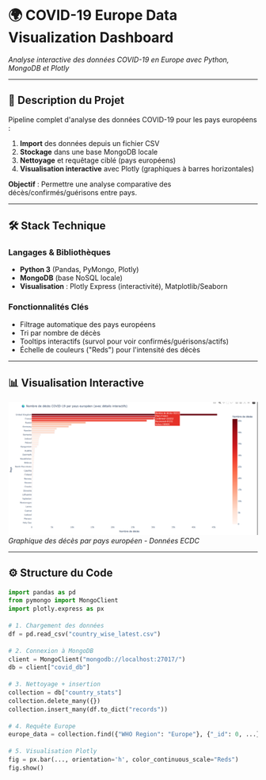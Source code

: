 # 🌍 COVID-19 Europe Data Visualization Dashboard  
*Analyse interactive des données COVID-19 en Europe avec Python, MongoDB et Plotly*

---

## 📌 Description du Projet  
Pipeline complet d'analyse des données COVID-19 pour les pays européens :  
1. **Import** des données depuis un fichier CSV  
2. **Stockage** dans une base MongoDB locale  
3. **Nettoyage** et requêtage ciblé (pays européens)  
4. **Visualisation interactive** avec Plotly (graphiques à barres horizontales)  

**Objectif** : Permettre une analyse comparative des décès/confirmés/guérisons entre pays.  

---

## 🛠️ Stack Technique  
### Langages & Bibliothèques  
- **Python 3** (Pandas, PyMongo, Plotly)  
- **MongoDB** (base NoSQL locale)  
- **Visualisation** : Plotly Express (interactivité), Matplotlib/Seaborn  

### Fonctionnalités Clés  
- Filtrage automatique des pays européens  
- Tri par nombre de décès  
- Tooltips interactifs (survol pour voir confirmés/guérisons/actifs)  
- Échelle de couleurs ("Reds") pour l'intensité des décès  

---

## 📊 Visualisation Interactive
![Dashboard COVID-19](images/dashboard.png)
*Graphique des décès par pays européen - Données ECDC*

---

## ⚙️ Structure du Code  
```python
import pandas as pd
from pymongo import MongoClient
import plotly.express as px

# 1. Chargement des données
df = pd.read_csv("country_wise_latest.csv")

# 2. Connexion à MongoDB
client = MongoClient("mongodb://localhost:27017/")
db = client["covid_db"]

# 3. Nettoyage + insertion
collection = db["country_stats"]
collection.delete_many({})
collection.insert_many(df.to_dict("records"))

# 4. Requête Europe
europe_data = collection.find({"WHO Region": "Europe"}, {"_id": 0, ...})

# 5. Visualisation Plotly
fig = px.bar(..., orientation='h', color_continuous_scale="Reds")
fig.show()